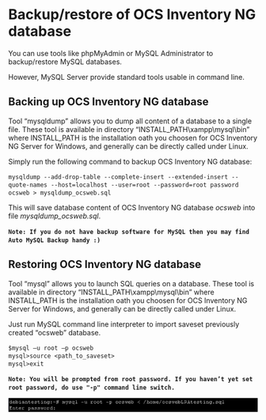 # Backup/restore of OCS Inventory NG database

You can use tools like phpMyAdmin or MySQL Administrator to backup/restore MySQL databases.

However, MySQL Server provide standard tools usable in command line.

## Backing up OCS Inventory NG database

Tool “mysqldump” allows you to dump all content of a database to a single file. These tool is
available in directory “INSTALL_PATH\xampp\mysql\bin” where INSTALL_PATH is the installation
oath you choosen for OCS Inventory NG Server for Windows, and generally can be directly called under Linux.

Simply run the following command to backup OCS Inventory NG database:

    mysqldump --add-drop-table --complete-insert --extended-insert --quote-names --host=localhost --user=root --password=root password ocsweb > mysqldump_ocsweb.sql

This will save database content of OCS Inventory NG database _ocsweb_ into file _mysqldump_ocsweb.sql_.

**`Note: If you do not have backup software for MySQL then you may find Auto MySQL Backup handy :)`**

## Restoring OCS Inventory NG database

Tool “mysql” allows you to launch SQL queries on a database. These tool is available in directory
“INSTALL_PATH\xampp\mysql\bin” where INSTALL_PATH is the installation oath you choosen for
OCS Inventory NG Server for Windows, and generally can be directly called under Linux.

Just run MySQL command line interpreter to import saveset previously created “ocsweb” database.

    $mysql –u root –p ocsweb
    mysql>source <path_to_saveset>
    mysql>exit

**`Note: You will be prompted from root password. If you haven’t yet set root password, do use "-p"
command line switch.`**

![Linux Command](../img/Restaure_bdd.jpg)